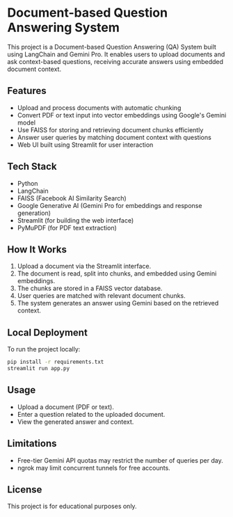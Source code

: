 # Document-based Question Answering System

This project is a Document-based Question Answering (QA) System built using LangChain and Gemini Pro. It enables users to upload documents and ask context-based questions, receiving accurate answers using embedded document context.

## Features

- Upload and process documents with automatic chunking
- Convert PDF or text input into vector embeddings using Google's Gemini model
- Use FAISS for storing and retrieving document chunks efficiently
- Answer user queries by matching document context with questions
- Web UI built using Streamlit for user interaction

## Tech Stack

- Python
- LangChain
- FAISS (Facebook AI Similarity Search)
- Google Generative AI (Gemini Pro for embeddings and response generation)
- Streamlit (for building the web interface)
- PyMuPDF (for PDF text extraction)

## How It Works

1. Upload a document via the Streamlit interface.
2. The document is read, split into chunks, and embedded using Gemini embeddings.
3. The chunks are stored in a FAISS vector database.
4. User queries are matched with relevant document chunks.
5. The system generates an answer using Gemini based on the retrieved context.

## Local Deployment

To run the project locally:

```bash
pip install -r requirements.txt
streamlit run app.py
```

## Usage

- Upload a document (PDF or text).
- Enter a question related to the uploaded document.
- View the generated answer and context.

## Limitations

- Free-tier Gemini API quotas may restrict the number of queries per day.
- ngrok may limit concurrent tunnels for free accounts.

## License

This project is for educational purposes only.